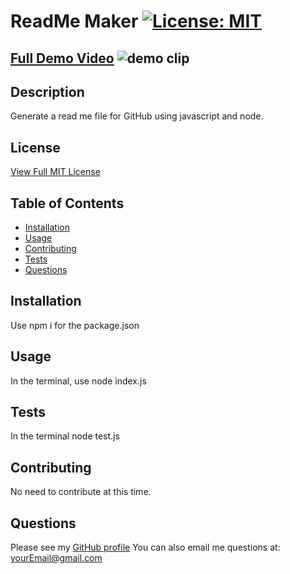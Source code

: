 
  # ReadMe Maker [![License: MIT](https://img.shields.io/badge/License-MIT-yellow.svg)](https://opensource.org/licenses/MIT)
  [Full Demo Video](https://drive.google.com/file/d/1cSVTcLB6unNn2QgwOZ-1HaJ4XZ3foEUm/view)
  ![demo clip](https://drive.google.com/file/d/11HXKZJlWk7lK1Tb3vK0MSpc1kS3W2Qy9/view)
---
  ## Description
   Generate a read me file for GitHub using javascript and node.

  ## License
   [View Full MIT License](https://opensource.org/licenses/MIT)

  ## Table of Contents

  * [Installation](#installation)
  * [Usage](#usage)
  * [Contributing](#contributing)
  * [Tests](#tests)
  * [Questions](#questions)


  ## Installation
   Use npm i for the package.json

  ## Usage

   In the terminal, use node index.js

  ## Tests
   In the terminal node test.js

   ## Contributing
   No need to contribute at this time.

  ## Questions
   Please see my [GitHub profile](https://github.com/profileHere)
   You can also email me questions at: yourEmail@gmail.com

